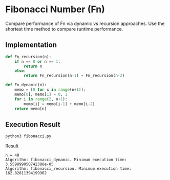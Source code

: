 # Fibonacci Number (Fn) 
Compare performance of Fn via dynamic vs recursion approaches. Use the shortest time method to compare runtime performance.

## Implementation 

```python
def Fn_recursion(n):
    if n == 0 or n == 1:
        return n
    else:
        return Fn_recursion(n-1) + Fn_recursion(n-2)

def Fn_dynamic(n):
    memo = [0 for x in range(n+1)];
    memo[0], memo[1] = 0, 1
    for i in range(2, n+1):
        memo[i] = memo[i-1] + memo[i-2]
    return memo[n]

```

## Execution Result 

```bash
python3 fibonacci.py 
```

Result 

```
n = 40
Algorithm: fibonacci_dynamic. Minimum execution time: 3.559899050742388e-05
Algorithm: fibonacci_recursion. Minimum execution time: 162.82811394199962
```

